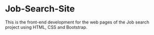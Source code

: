 # Job-Search-Site
This is the front-end development for the web pages of the Job search project using HTML, CSS and Bootstrap.
